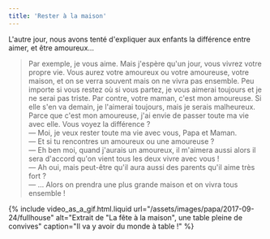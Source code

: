 ```yaml
---
title: 'Rester à la maison'
---
```


L'autre jour, nous avons tenté d'expliquer aux enfants la différence entre
aimer, et être amoureux…

<!-- more -->

> Par exemple, je vous aime. Mais j'espère qu'un jour, vous vivrez votre propre
> vie. Vous aurez votre amoureux ou votre amoureuse, votre maison, et on se
> verra souvent mais on ne vivra pas ensemble. Peu importe si vous restez où si
> vous partez, je vous aimerai toujours et je ne serai pas triste. Par contre,
> votre maman, c'est mon amoureuse. Si elle s'en va demain, je l'aimerai
> toujours, mais je serais malheureux. Parce que c'est mon amoureuse, j'ai envie
> de passer toute ma vie avec elle. Vous voyez la différence ?  
> — Moi, je veux rester toute ma vie avec vous, Papa et Maman.  
> — Et si tu rencontres un amoureux ou une amoureuse ?  
> — Eh ben moi, quand j'aurais un amoureux, il m'aimera aussi alors il sera
> d'accord qu'on vient tous les deux vivre avec vous !  
> — Ah oui, mais peut-être qu'il aura aussi des parents qu'il aime très fort ?  
> — … Alors on prendra une plus grande maison et on vivra tous ensemble !

{% include video_as_a_gif.html.liquid
url="/assets/images/papa/2017-09-24/fullhouse"
alt="Extrait de &quot;La fête à la maison&quot;, une table pleine de convives"
caption="Il va y avoir du monde à table !"
%}

